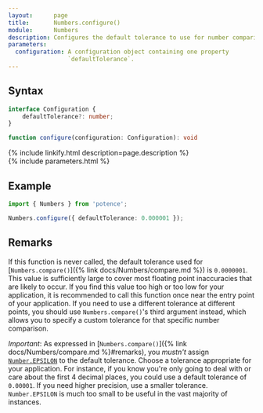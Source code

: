 ```yaml
---
layout:      page
title:       Numbers.configure()
module:      Numbers
description: Configures the default tolerance to use for number comparison.
parameters:
  configuration: A configuration object containing one property
                 `defaultTolerance`.
---
```

## Syntax

```ts
interface Configuration {
    defaultTolerance?: number;
}

function configure(configuration: Configuration): void
```

<div class="description">{% include linkify.html description=page.description %}</div>
{% include parameters.html %}

## Example

```ts
import { Numbers } from 'potence';

Numbers.configure({ defaultTolerance: 0.000001 });
```

## Remarks

If this function is never called, the default tolerance used for
[`Numbers.compare()`]({% link docs/Numbers/compare.md %}) is `0.0000001`. This
value is sufficiently large to cover most floating point inaccuracies that are
likely to occur. If you find this value too high or too low for your
application, it is recommended to call this function once near the entry point
of your application. If you need to use a different tolerance at different
points, you should use `Numbers.compare()`'s third argument instead, which
allows you to specify a custom tolerance for that specific number comparison.

*Important*: As expressed in
[`Numbers.compare()`]({% link docs/Numbers/compare.md %}#remarks),
you *mustn't* assign
[`Number.EPSILON`](https://developer.mozilla.org/en-US/docs/Web/JavaScript/Reference/Global_Objects/Number/EPSILON)
to the default tolerance. Choose a tolerance appropriate for your application.
For instance, if you know you're only going to deal with or care about the first
4 decimal places, you could use a default tolerance of `0.00001`. If you need
higher precision, use a smaller tolerance. `Number.EPSILON` is much too small to
be useful in the vast majority of instances.
